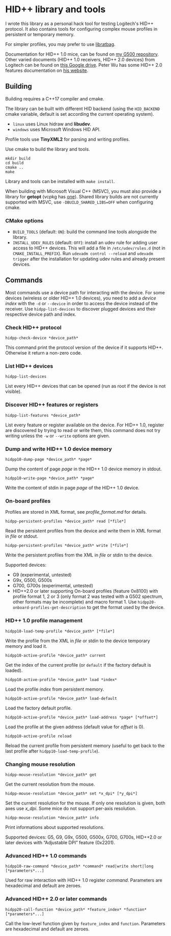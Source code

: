 HID++ library and tools
=======================

I wrote this library as a personal hack tool for testing Logitech's HID++ protocol. It also contains tools for configuring complex mouse profiles in persistent or temporary memory.

For simpler profiles, you may prefer to use [libratbag](https://github.com/libratbag/libratbag).

Documentation for HID++ 1.0 mice, can be found on [my G500 repository](https://github.com/cvuchener/g500/tree/master/doc). Other varied documents (HID++ 1.0 receivers, HID++ 2.0 devices) from Logitech can be found on [this Google drive](https://drive.google.com/folderview?id=0BxbRzx7vEV7eWmgwazJ3NUFfQ28). Peter Wu has some HID++ 2.0 features documentation on [his website](https://lekensteyn.nl/files/logitech/).


Building
--------

Building requires a C++17 compiler and cmake.

The library can be built with different HID backend (using the `HID_BACKEND` cmake variable, default is set according the current operating system).
 - `linux` uses Linux hidraw and **libudev**.
 - `windows` uses Microsoft Windows HID API.

Profile tools use **TinyXML2** for parsing and writing profiles.

Use cmake to build the library and tools.

```
mkdir build
cd build
cmake ..
make
```

Library and tools can be installed with `make install`.

When building with Microsoft Visual C++ (MSVC), you must also provide a library for **getopt** (vcpkg has [one](https://vcpkg.info/port/getopt)). Shared library builds are not currently supported with MSVC, use `-DBUILD_SHARED_LIBS=OFF` when configuring cmake.

### CMake options

 - `BUILD_TOOLS` (default: `ON`): build the command line tools alongside the library.
 - `INSTALL_UDEV_RULES` (default: `OFF`): install an udev rule for adding user access to HID++ devices. This will add a file in `/etc/udev/rules.d` (not in `CMAKE_INSTALL_PREFIX`). Run `udevadm control --reload` and `udevadm trigger` after the installation for updating udev rules and already present devices.


Commands
--------

Most commands use a device path for interacting with the device. For some devices (wireless or older HID++ 1.0 devices), you need to add a *device index* with the `-d` or `--device` in order to access the device instead of the receiver. Use `hidpp-list-devices` to discover plugged devices and their respective device path and index.

### Check HID++ protocol

    hidpp-check-device *device_path*

This command print the protocol version of the device if it supports HID++. Otherwise it return a non-zero code.


### List HID++ devices

    hidpp-list-devices

List every HID++ devices that can be opened (run as root if the device is not visible).


### Discover HID++ features or registers

    hidpp-list-features *device_path*

List every feature or register available on the device. For HID++ 1.0, register are discovered by trying to read or write them, this command does not try writing unless the `-w` or `--write` options are given.


### Dump and write HID++ 1.0 device memory

    hidpp10-dump-page *device_path* *page*

Dump the content of page *page* in the HID++ 1.0 device memory in stdout.

    hidpp10-write-page *device_path* *page*

Write the content of stdin in page *page* of the HID++ 1.0 device.


### On-board profiles

Profiles are stored in XML format, see *profile_format.md* for details.

    hidpp-persistent-profiles *device_path* read [*file*]

Read the persistent profiles from the device and write them in XML format in *file* or stdout.

    hidpp-persistent-profiles *device_path* write [*file*]

Write the persistent profiles from the XML in *file* or stdin to the device.

Supported devices:
 - G9 (experimental, untested)
 - G9x, G500, G500s
 - G700, G700s (experimental, untested)
 - HID++2.0 or later supporting On-board profiles (feature 0x8100) with profile format 1, 2 or 3 (only format 2 was tested with a G502 spectrum, other formats may be incomplete) and macro format 1. Use `hidpp20-onboard-profiles-get-description` to get the format used by the device.


### HID++ 1.0 profile management

    hidpp10-load-temp-profile *device_path* [*file*]

Write the profile from the XML in *file* or stdin to the device temporary memory and load it.

    hidpp10-active-profile *device_path* current

Get the index of the current profile (or `default` if the factory default is loaded).

    hidpp10-active-profile *device_path* load *index*

Load the profile *index* from persistent memory.

    hidpp10-active-profile *device_path* load-default

Load the factory default profile.

    hidpp10-active-profile *device_path* load-address *page* [*offset*]

Load the profile at the given address (default value for *offset* is 0).

    hidpp10-active-profile reload

Reload the current profile from persistent memory (useful to get back to the last profile after `hidpp10-load-temp-profile`).


### Changing mouse resolution

    hidpp-mouse-resolution *device_path* get

Get the current resolution from the mouse.

    hidpp-mouse-resolution *device_path* set *x_dpi* [*y_dpi*]

Set the current resolution for the mouse. If only one resolution is given, both axes use *x_dpi*. Some mice do not support per-axis resolution.

    hidpp-mouse-resolution *device_path* info

Print informations about supported resolutions.

Supported devices: G5, G9, G9x, G500, G500x, G700, G700s, HID++2.0 or later devices with “Adjustable DPI” feature (0x2201).


### Advanced HID++ 1.0 commands

    hidpp10-raw-command *device_path* *command* read|write short|long [*parameters*...]

Used for raw interaction with HID++ 1.0 register *command*. Parameters are hexadecimal and default are zeroes.


### Advanced HID++ 2.0 or later commands

    hidpp20-call-function *device_path* *feature_index* *function* [*parameters*...]

Call the low-level function given by `feature_index` and `function`. Parameters are hexadecimal and default are zeroes.

